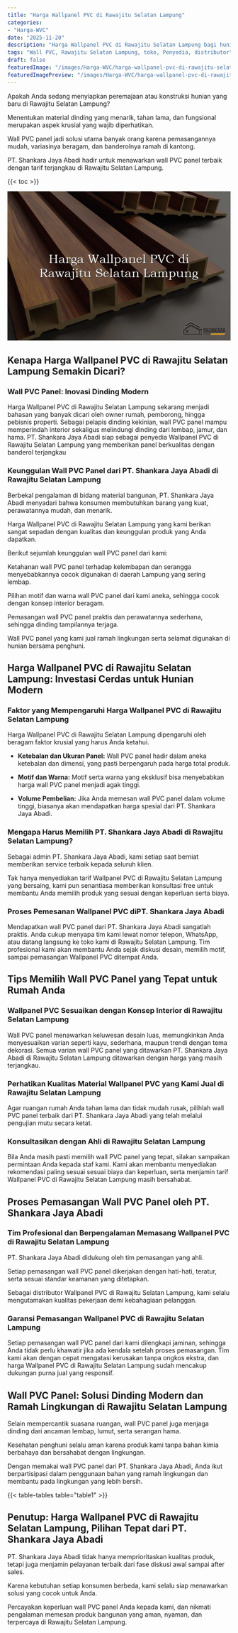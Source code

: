 ```yaml
---
title: "Harga Wallpanel PVC di Rawajitu Selatan Lampung"
categories:
- "Harga-WVC"
date: "2025-11-20"
description: "Harga Wallpanel PVC di Rawajitu Selatan Lampung bagi hunian, perkantoran, dan ritel. Material terbaik, pilihan motif, variasi warna elegan, dengan servis instalasi ditangani oleh tenaga ahli berpengalaman dan kepastian resmi!|Jasa penjualan Wallpanel PVC di Rawajitu Selatan Lampung untuk keperluan tempat tinggal, office, maupun toko, dengan material terbaik dan instalasi oleh tenaga ahli profesional dan kepastian resmi.|Solusi Wallpanel PVC di Rawajitu Selatan Lampung yang terbukti bagi hunian, office, dan ritel, dengan panel unggulan dan penempatan ditangani oleh tim profesional dan garansi resmi.|Penjualan Wallpanel PVC di Rawajitu Selatan Lampung untuk rumah, office, serta ritel, beserta material unggulan dan instalasi dikerjakan oleh tim profesional, disertai dengan garansi resmi.}"
tags: "Wall PVC, Rawajitu Selatan Lampung, toko, Penyedia, distributor"
draft: false
featuredImage: "/images/Harga-WVC/harga-wallpanel-pvc-di-rawajitu-selatan-lampung.png"
featuredImagePreview: "/images/Harga-WVC/harga-wallpanel-pvc-di-rawajitu-selatan-lampung.png"
---
```


Apakah Anda sedang menyiapkan peremajaan atau konstruksi hunian yang baru di Rawajitu Selatan Lampung?

Menentukan material dinding yang menarik, tahan lama, dan fungsional merupakan aspek krusial yang wajib diperhatikan.

Wall PVC panel jadi solusi utama banyak orang karena pemasangannya mudah, variasinya beragam, dan banderolnya ramah di kantong.

PT. Shankara Jaya Abadi hadir untuk menawarkan wall PVC panel terbaik dengan tarif terjangkau di Rawajitu Selatan Lampung.

{{< toc >}}

![Harga Wallpanel PVC di Rawajitu Selatan Lampung](/images/Harga-WVC/Harga-Wallpanel-PVC-di-Rawajitu-Selatan-Lampung.png)


## Kenapa Harga Wallpanel PVC di Rawajitu Selatan Lampung Semakin Dicari?

### Wall PVC Panel: Inovasi Dinding Modern

Harga Wallpanel PVC di Rawajitu Selatan Lampung sekarang menjadi bahasan yang banyak dicari oleh owner rumah, pemborong, hingga pebisnis properti. Sebagai pelapis dinding kekinian, wall PVC panel mampu memperindah interior sekaligus melindungi dinding dari lembap, jamur, dan hama. PT. Shankara Jaya Abadi siap sebagai penyedia Wallpanel PVC di Rawajitu Selatan Lampung yang memberikan panel berkualitas dengan banderol terjangkau

### Keunggulan Wall PVC Panel dari PT. Shankara Jaya Abadi di Rawajitu Selatan Lampung

Berbekal pengalaman di bidang material bangunan, PT. Shankara Jaya Abadi menyadari bahwa konsumen membutuhkan barang yang kuat, perawatannya mudah, dan menarik.

Harga Wallpanel PVC di Rawajitu Selatan Lampung yang kami berikan sangat sepadan dengan kualitas dan keunggulan produk yang Anda dapatkan.

Berikut sejumlah keunggulan wall PVC panel dari kami:

Ketahanan wall PVC panel terhadap kelembapan dan serangga menyebabkannya cocok digunakan di daerah Lampung yang sering lembap.

Pilihan motif dan warna wall PVC panel dari kami aneka, sehingga cocok dengan konsep interior beragam.

Pemasangan wall PVC panel praktis dan perawatannya sederhana, sehingga dinding tampilannya terjaga.

Wall PVC panel yang kami jual ramah lingkungan serta selamat digunakan di hunian bersama penghuni.

## Harga Wallpanel PVC di Rawajitu Selatan Lampung: Investasi Cerdas untuk Hunian Modern

### Faktor yang Mempengaruhi Harga Wallpanel PVC di Rawajitu Selatan Lampung

Harga Wallpanel PVC di Rawajitu Selatan Lampung dipengaruhi oleh beragam faktor krusial yang harus Anda ketahui.

- **Ketebalan dan Ukuran Panel:** Wall PVC panel hadir dalam aneka ketebalan dan dimensi, yang pasti berpengaruh pada harga total produk.

- **Motif dan Warna:** Motif serta warna yang eksklusif bisa menyebabkan harga wall PVC panel menjadi agak tinggi.

- **Volume Pembelian:** Jika Anda memesan wall PVC panel dalam volume tinggi, biasanya akan mendapatkan harga spesial dari PT. Shankara Jaya Abadi.

### Mengapa Harus Memilih PT. Shankara Jaya Abadi di Rawajitu Selatan Lampung?

Sebagai admin PT. Shankara Jaya Abadi, kami setiap saat berniat memberikan service terbaik kepada seluruh klien.

Tak hanya menyediakan tarif Wallpanel PVC di Rawajitu Selatan Lampung yang bersaing, kami pun senantiasa memberikan konsultasi free untuk membantu Anda memilih produk yang sesuai dengan keperluan serta biaya.

### Proses Pemesanan Wallpanel PVC diPT. Shankara Jaya Abadi

Mendapatkan wall PVC panel dari PT. Shankara Jaya Abadi sangatlah praktis. Anda cukup menyapa tim kami lewat nomor telepon, WhatsApp, atau datang langsung ke toko kami di Rawajitu Selatan Lampung. Tim profesional kami akan membantu Anda sejak diskusi desain, memilih motif, sampai pemasangan Wallpanel PVC ditempat Anda.

## Tips Memilih Wall PVC Panel yang Tepat untuk Rumah Anda

### Wallpanel PVC Sesuaikan dengan Konsep Interior di Rawajitu Selatan Lampung

Wall PVC panel menawarkan keluwesan desain luas, memungkinkan Anda menyesuaikan varian seperti kayu, sederhana, maupun trendi dengan tema dekorasi. Semua varian wall PVC panel yang ditawarkan PT. Shankara Jaya Abadi di Rawajitu Selatan Lampung ditawarkan dengan harga yang masih terjangkau.

### Perhatikan Kualitas Material Wallpanel PVC yang Kami Jual di Rawajitu Selatan Lampung

Agar ruangan rumah Anda tahan lama dan tidak mudah rusak, pilihlah wall PVC panel terbaik dari PT. Shankara Jaya Abadi yang telah melalui pengujian mutu secara ketat.

### Konsultasikan dengan Ahli di Rawajitu Selatan Lampung

Bila Anda masih pasti memilih wall PVC panel yang tepat, silakan sampaikan permintaan Anda kepada staf kami. Kami akan membantu menyediakan rekomendasi paling sesuai sesuai biaya dan keperluan, serta menjamin tarif Wallpanel PVC di Rawajitu Selatan Lampung masih bersahabat.

## Proses Pemasangan Wall PVC Panel oleh PT. Shankara Jaya Abadi

### Tim Profesional dan Berpengalaman Memasang Wallpanel PVC di Rawajitu Selatan Lampung

PT. Shankara Jaya Abadi didukung oleh tim pemasangan yang ahli.

Setiap pemasangan wall PVC panel dikerjakan dengan hati-hati, teratur, serta sesuai standar keamanan yang ditetapkan.

Sebagai distributor Wallpanel PVC di Rawajitu Selatan Lampung, kami selalu mengutamakan kualitas pekerjaan demi kebahagiaan pelanggan.

### Garansi Pemasangan Wallpanel PVC di Rawajitu Selatan Lampung

Setiap pemasangan wall PVC panel dari kami dilengkapi jaminan, sehingga Anda tidak perlu khawatir jika ada kendala setelah proses pemasangan. Tim kami akan dengan cepat mengatasi kerusakan tanpa ongkos ekstra, dan harga Wallpanel PVC di Rawajitu Selatan Lampung sudah mencakup dukungan purna jual yang responsif.

## Wall PVC Panel: Solusi Dinding Modern dan Ramah Lingkungan di Rawajitu Selatan Lampung

Selain mempercantik suasana ruangan, wall PVC panel juga menjaga dinding dari ancaman lembap, lumut, serta serangan hama.

Kesehatan penghuni selalu aman karena produk kami tanpa bahan kimia berbahaya dan bersahabat dengan lingkungan.

Dengan memakai wall PVC panel dari PT. Shankara Jaya Abadi, Anda ikut berpartisipasi dalam penggunaan bahan yang ramah lingkungan dan membantu pada lingkungan yang lebih bersih.

{{< table-tables table="table1" >}}

## Penutup: Harga Wallpanel PVC di Rawajitu Selatan Lampung, Pilihan Tepat dari PT. Shankara Jaya Abadi

PT. Shankara Jaya Abadi tidak hanya memprioritaskan kualitas produk, tetapi juga menjamin pelayanan terbaik dari fase diskusi awal sampai after sales.

Karena kebutuhan setiap konsumen berbeda, kami selalu siap menawarkan solusi yang cocok untuk Anda.

Percayakan keperluan wall PVC panel Anda kepada kami, dan nikmati pengalaman memesan produk bangunan yang aman, nyaman, dan terpercaya di Rawajitu Selatan Lampung.
